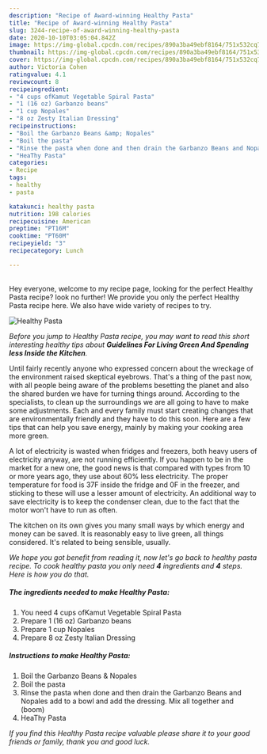 ```yaml
---
description: "Recipe of Award-winning Healthy Pasta"
title: "Recipe of Award-winning Healthy Pasta"
slug: 3244-recipe-of-award-winning-healthy-pasta
date: 2020-10-10T03:05:04.842Z
image: https://img-global.cpcdn.com/recipes/890a3ba49ebf8164/751x532cq70/healthy-pasta-recipe-main-photo.jpg
thumbnail: https://img-global.cpcdn.com/recipes/890a3ba49ebf8164/751x532cq70/healthy-pasta-recipe-main-photo.jpg
cover: https://img-global.cpcdn.com/recipes/890a3ba49ebf8164/751x532cq70/healthy-pasta-recipe-main-photo.jpg
author: Victoria Cohen
ratingvalue: 4.1
reviewcount: 8
recipeingredient:
- "4 cups ofKamut Vegetable Spiral Pasta"
- "1 (16 oz) Garbanzo beans"
- "1 cup Nopales"
- "8 oz Zesty Italian Dressing"
recipeinstructions:
- "Boil the Garbanzo Beans &amp; Nopales"
- "Boil the pasta"
- "Rinse the pasta when done and then drain the Garbanzo Beans and Nopales add to a bowl and add the dressing. Mix all together and (boom)"
- "HeaThy Pasta"
categories:
- Recipe
tags:
- healthy
- pasta

katakunci: healthy pasta 
nutrition: 198 calories
recipecuisine: American
preptime: "PT16M"
cooktime: "PT60M"
recipeyield: "3"
recipecategory: Lunch

---
```

<br>
Hey everyone, welcome to my recipe page, looking for the perfect Healthy Pasta recipe? look no further! We provide you only the perfect Healthy Pasta recipe here. We also have wide variety of recipes to try.
<br>


![Healthy Pasta](https://img-global.cpcdn.com/recipes/890a3ba49ebf8164/751x532cq70/healthy-pasta-recipe-main-photo.jpg)

<i>Before you jump to Healthy Pasta recipe, you may want to read this short interesting healthy tips about 
<strong>Guidelines For Living Green And Spending less Inside the Kitchen</strong>.</i>
</br>

Until fairly recently anyone who expressed concern about the wreckage of the environment raised skeptical eyebrows. That's a thing of the past now, with all people being aware of the problems besetting the planet and also the shared burden we have for turning things around. According to the specialists, to clean up the surroundings we are all going to have to make some adjustments. Each and every family must start creating changes that are environmentally friendly and they have to do this soon. Here are a few tips that can help you save energy, mainly by making your cooking area more green.

A lot of electricity is wasted when fridges and freezers, both heavy users of electricity anyway, are not running efficiently. If you happen to be in the market for a new one, the good news is that compared with types from 10 or more years ago, they use about 60% less electricity. The proper temperature for food is 37F inside the fridge and 0F in the freezer, and sticking to these will use a lesser amount of electricity. An additional way to save electricity is to keep the condenser clean, due to the fact that the motor won't have to run as often.

The kitchen on its own gives you many small ways by which energy and money can be saved. It is reasonably easy to live green, all things considered. It's related to being sensible, usually.


<i>We hope you got benefit from reading it, now let's go back to healthy pasta recipe. To cook healthy pasta you only need <strong>4</strong> ingredients and <strong>4</strong> steps. Here is how you do that.
</i>

##### The ingredients needed to make Healthy Pasta:

1. You need 4 cups ofKamut Vegetable Spiral Pasta
1. Prepare 1 (16 oz) Garbanzo beans
1. Prepare 1 cup Nopales
1. Prepare 8 oz Zesty Italian Dressing


##### Instructions to make Healthy Pasta:

1. Boil the Garbanzo Beans &amp; Nopales
1. Boil the pasta
1. Rinse the pasta when done and then drain the Garbanzo Beans and Nopales add to a bowl and add the dressing. Mix all together and (boom)
1. HeaThy Pasta


<i>If you find this Healthy Pasta recipe valuable please share it to your good friends or family, thank you and good luck.</i>
